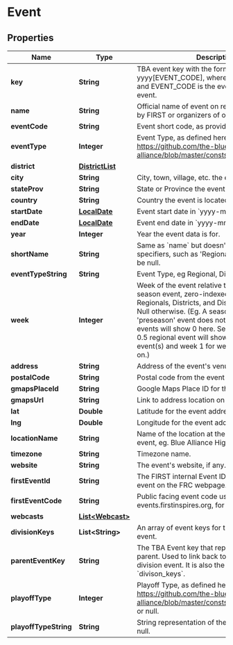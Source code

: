 # Event

## Properties
Name | Type | Description | Notes
------------ | ------------- | ------------- | -------------
**key** | **String** | TBA event key with the format yyyy[EVENT_CODE], where yyyy is the year, and EVENT_CODE is the event code of the event. | 
**name** | **String** | Official name of event on record either provided by FIRST or organizers of offseason event. | 
**eventCode** | **String** | Event short code, as provided by FIRST. | 
**eventType** | **Integer** | Event Type, as defined here: https://github.com/the-blue-alliance/the-blue-alliance/blob/master/consts/event_type.py#L2 | 
**district** | [**DistrictList**](DistrictList.md) |  |  [optional]
**city** | **String** | City, town, village, etc. the event is located in. |  [optional]
**stateProv** | **String** | State or Province the event is located in. |  [optional]
**country** | **String** | Country the event is located in. |  [optional]
**startDate** | [**LocalDate**](LocalDate.md) | Event start date in &#x60;yyyy-mm-dd&#x60; format. | 
**endDate** | [**LocalDate**](LocalDate.md) | Event end date in &#x60;yyyy-mm-dd&#x60; format. | 
**year** | **Integer** | Year the event data is for. | 
**shortName** | **String** | Same as &#x60;name&#x60; but doesn&#x27;t include event specifiers, such as &#x27;Regional&#x27; or &#x27;District&#x27;. May be null. |  [optional]
**eventTypeString** | **String** | Event Type, eg Regional, District, or Offseason. | 
**week** | **Integer** | Week of the event relative to the first official season event, zero-indexed. Only valid for Regionals, Districts, and District Championships. Null otherwise. (Eg. A season with a week 0 &#x27;preseason&#x27; event does not count, and week 1 events will show 0 here. Seasons with a week 0.5 regional event will show week 0 for those event(s) and week 1 for week 1 events and so on.) |  [optional]
**address** | **String** | Address of the event&#x27;s venue, if available. |  [optional]
**postalCode** | **String** | Postal code from the event address. |  [optional]
**gmapsPlaceId** | **String** | Google Maps Place ID for the event address. |  [optional]
**gmapsUrl** | **String** | Link to address location on Google Maps. |  [optional]
**lat** | **Double** | Latitude for the event address. |  [optional]
**lng** | **Double** | Longitude for the event address. |  [optional]
**locationName** | **String** | Name of the location at the address for the event, eg. Blue Alliance High School. |  [optional]
**timezone** | **String** | Timezone name. |  [optional]
**website** | **String** | The event&#x27;s website, if any. |  [optional]
**firstEventId** | **String** | The FIRST internal Event ID, used to link to the event on the FRC webpage. |  [optional]
**firstEventCode** | **String** | Public facing event code used by FIRST (on frc-events.firstinspires.org, for example) |  [optional]
**webcasts** | [**List&lt;Webcast&gt;**](Webcast.md) |  |  [optional]
**divisionKeys** | **List&lt;String&gt;** | An array of event keys for the divisions at this event. |  [optional]
**parentEventKey** | **String** | The TBA Event key that represents the event&#x27;s parent. Used to link back to the event from a division event. It is also the inverse relation of &#x60;divison_keys&#x60;. |  [optional]
**playoffType** | **Integer** | Playoff Type, as defined here: https://github.com/the-blue-alliance/the-blue-alliance/blob/master/consts/playoff_type.py#L4, or null. |  [optional]
**playoffTypeString** | **String** | String representation of the &#x60;playoff_type&#x60;, or null. |  [optional]
